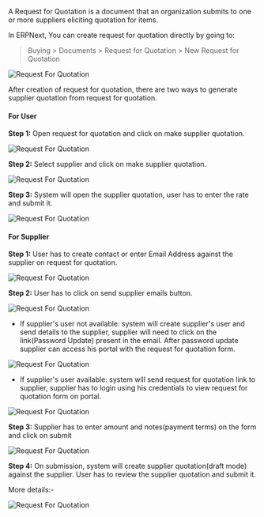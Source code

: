 A Request for Quotation is a document that an organization submits to one or more suppliers eliciting quotation for items.

In ERPNext, You can create request for quotation directly by going to:

> Buying > Documents > Request for Quotation > New Request for Quotation

![Request For Quotation]({{docs_base_url}}/assets/img/buying/request-for-quotation.png)

After creation of request for quotation, there are two ways to generate supplier quotation from request for quotation.

#### For User

__Step 1:__ Open request for quotation and click on make supplier quotation.

![Request For Quotation]({{docs_base_url}}/assets/img/buying/make-supplier-quotation-from-rfq.png)

__Step 2:__ Select supplier and click on make supplier quotation.

![Request For Quotation]({{docs_base_url}}/assets/img/buying/supplier-selection-from-rfq.png)

__Step 3:__ System will open the supplier quotation, user has to enter the rate and submit it.

![Request For Quotation]({{docs_base_url}}/assets/img/buying/supplier-quotation-from-rfq.png)

#### For Supplier

__Step 1:__ User has to create contact or enter Email Address against the supplier on request for quotation.

![Request For Quotation]({{docs_base_url}}/assets/img/buying/set-email-id.png)

__Step 2:__ User has to click on send supplier emails button.

![Request For Quotation]({{docs_base_url}}/assets/img/buying/send-supplier-emails.png)

* If supplier's user not available: system will create supplier's user and send details to the supplier, supplier will need to click on the link(Password Update) present in the email. After password update supplier can access his portal with the request for quotation form.

![Request For Quotation]({{docs_base_url}}/assets/img/buying/supplier-password-update-link.png)

* If supplier's user available: system will send request for quotation link to supplier, supplier has to login using his credentials to view request for quotation form on portal. 

![Request For Quotation]({{docs_base_url}}/assets/img/buying/send-rfq-link.png)

__Step 3:__ Supplier has to enter amount and notes(payment terms) on the form and click on submit

![Request For Quotation]({{docs_base_url}}/assets/img/buying/supplier-portal-rfq.png)

__Step 4:__ On submission, system will create supplier quotation(draft mode) against the supplier. User has to review the supplier quotation
            and submit it.
			
More details:-

![Request For Quotation]({{docs_base_url}}/assets/img/buying/request-for-quotation.gif)
